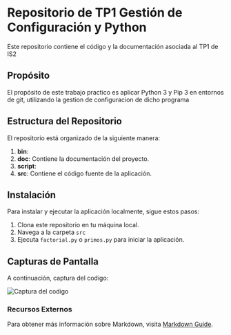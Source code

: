 # Repositorio de TP1 Gestión de Configuración y Python

Este repositorio contiene el código y la documentación asociada al TP1 de IS2

## Propósito

El propósito de este trabajo practico es aplicar Python 3 y Pip 3 en entornos de git, utilizando la gestion de configuracion de dicho programa

## Estructura del Repositorio

El repositorio está organizado de la siguiente manera:

1. **bin**: 
2. **doc**: Contiene la documentación del proyecto.
3. **script**: 
4. **src**: Contiene el código fuente de la aplicación.

## Instalación

Para instalar y ejecutar la aplicación localmente, sigue estos pasos:

1. Clona este repositorio en tu máquina local.
2. Navega a la carpeta `src`
3. Ejecuta `factorial.py` o `primos.py` para iniciar la aplicación.

## Capturas de Pantalla

A continuación, captura del codigo:

![Captura del codigo]()

### Recursos Externos

Para obtener más información sobre Markdown, visita [Markdown Guide](https://www.markdownguide.org/).


